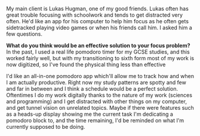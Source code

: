 My main client is Lukas Hugman, one of my good friends. Lukas often has great trouble focusing with schoolwork and tends to get distracted very often. He'd like an app for his computer to help him focus as he often gets sidetracked playing video games or when his friends call him.
I asked him a few questions.

**What do you think would be an effective solution to your focus problem?**
In the past, I used a real life pomodoro timer for my GCSE studies, and this worked fairly well, but with my transitioning to sixth form most of my work is now digitized, so I've found the physical thing less than effective

I'd like an all-in-one pomodoro app which'll allow me to track how and when I am actually productive. Right now my study patterns are spotty and few and far in between and I think a schedule would be a perfect solution. Oftentimes I do my work digitally thanks to the nature of my work (sciences and programming) and I get distracted with other things on my computer, and get tunnel vision on unrelated topics. 
Maybe if there were features such as a heads-up display showing me the current task I'm dedicating a pomodoro block to, and the time remaining, I'd be reminded on what I'm currently supposed to be doing.